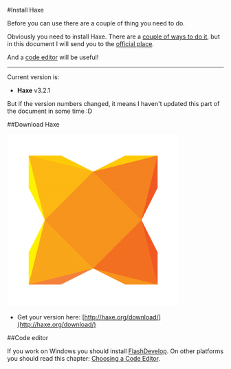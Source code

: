 #Install Haxe

Before you can use there are a couple of thing you need to do.

Obviously you need to install Haxe. There are a [couple of ways to do it](../haxe/installation.md), but in this document I will send you to the [official place](#haxe).

And a [code editor](#ide) will be useful!

---

Current version is:

- **Haxe** v3.2.1

But if the version numbers changed, it means I haven't updated this part of the document in some time :D

<a name="haxe"></a>
##Download Haxe

![](../img/haxe_logo.png)

- Get your version here: [http://haxe.org/download/](http://haxe.org/download/)

<a name="ide"></a>
##Code editor

If you work on Windows you should install [FlashDevelop](http://www.flashdevelop.org). On other platforms you should read this chapter: [Choosing a Code Editor](../haxe/choosing-a-code-editor.md).
